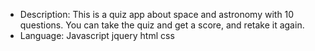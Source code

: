 
- Description: This is a quiz app about space and astronomy with 10 questions. You can take the quiz and get a score, and retake it again.
- Language: Javascript jquery html css
